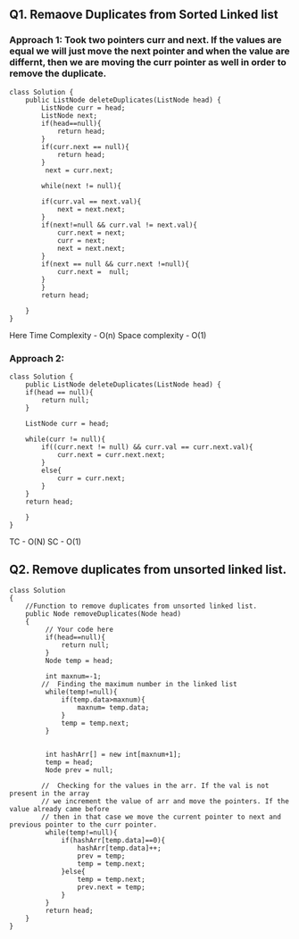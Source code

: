 ## Q1. Remaove Duplicates from Sorted Linked list 

### Approach 1: Took two pointers curr and next. If the values are equal we will just move the next pointer and when the value are differnt, then we are moving the curr pointer as well in order to remove the duplicate.
```
class Solution {
    public ListNode deleteDuplicates(ListNode head) {
        ListNode curr = head;
        ListNode next;
        if(head==null){
            return head;
        }
        if(curr.next == null){
            return head;
        }
         next = curr.next;

        while(next != null){

        if(curr.val == next.val){
            next = next.next;
        }
        if(next!=null && curr.val != next.val){
            curr.next = next;
            curr = next;
            next = next.next;
        }
        if(next == null && curr.next !=null){
            curr.next =  null;
        }
        }
        return head;
        
    }
}
```
Here Time Complexity - O(n)
    Space complexity - O(1)

### Approach 2: 
```
class Solution {
    public ListNode deleteDuplicates(ListNode head) {
    if(head == null){
        return null;
    }

    ListNode curr = head;

    while(curr != null){
        if((curr.next != null) && curr.val == curr.next.val){
            curr.next = curr.next.next;
        }
        else{
            curr = curr.next;
        }
    }
    return head;
        
    }
}
```

TC - O(N)
SC - O(1)

## Q2. Remove duplicates from unsorted linked list.

```
class Solution
{
    //Function to remove duplicates from unsorted linked list.
    public Node removeDuplicates(Node head) 
    {
         // Your code here
         if(head==null){
             return null;
         }
         Node temp = head;
         
         int maxnum=-1;
        //  Finding the maximum number in the linked list
         while(temp!=null){
             if(temp.data>maxnum){
                 maxnum= temp.data;
             }
             temp = temp.next;
         }
         
        
         int hashArr[] = new int[maxnum+1];
         temp = head;
         Node prev = null;
         
        //  Checking for the values in the arr. If the val is not present in the array
        // we increment the value of arr and move the pointers. If the value already came before
        // then in that case we move the current pointer to next and previous pointer to the curr pointer.
         while(temp!=null){
             if(hashArr[temp.data]==0){
                 hashArr[temp.data]++;
                 prev = temp;
                 temp = temp.next;
             }else{
                 temp = temp.next;
                 prev.next = temp;
             }
         }
         return head;
    }
}
```
